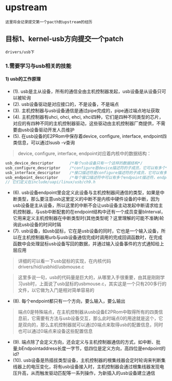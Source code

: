 # upstream

```
这里将会记录提交第一个pacth到upstream的经历
```

## 目标1、kernel-usb方向提交一个patch

```
drivers/usb下
```

### 1.需要学习与usb相关的技能

#### 1) usb的工作原理
* (1). usb是主从设备，所有的通信全由主机控制器发起，usb设备是从设备只可以被轮询
* (2). usb设备驱动是对应接口的，不是设备，不是端点
* (3). 主机控制器与usb设备通信是通过pipe完成的，pipe通过端点地址获取
* (4). 主机控制器有uhci, ohci, ehci, xhci四种，它们是四种不同类型的芯片，对应的有四种不同的主机控制器驱动，这些驱动由主机控制器厂商提供，不需要由usb设备驱动开发人员维护
* (5). 在usb设备的E2PRom中保存着device, configure, interface, endpoint四类信息，可以通过lsusb -v查询
> device, configure, interface, endpoint对应着内核中的数据结构：

```c
usb_device_descriptor		/*每个usb设备只有一个这样的数据结构*/ 
usb_configure_descriptor 	/*configure是device描述符的子成员，它可以有多个*/
usb_interface_descriptor 	/*接口描述符是configure描述符的子成员，它可以有多个，每一个接口描述符对应一个usb设备驱动*/
usb_endpoint_descriptor 	/*每个接口描述符中可以有多个endpoint描述符，endpoint描述符定义了usb设备与主机控制器之间通信的具体细节，如pipe值即是用endpoint地址来计算的*/
// 它们定义在include/uapi/linux/usb/ch9.h
```

* (6). usb设备endpoint里会定义此设备与主机控制器间通信的类型，如果是中断类型，那么要注意usb这里定义的中断不是内核中硬件设备的中断，因为usb设备是主从设备，所以这里的中断不会让usb设备主动发起中断请求给主机控制器，与usb中断配套的在endpoint结构中还有一个成员变量bInterval，它用来定义主机控制器在中断类型时(其他类型呢？这里理解的可能不准确)轮询此usb设备的时间时隔
* (7). usb设备，如usb鼠标，它在是usb设备的同时，它也是一个输入设备，所以在主机控制器用urb与usb设备通信完成时调用的完成回调函数时，在完成函数中会处理鼠标usb设备写回的数据，并通过输入设备事件的方式通知给上层应用

> 详细的可以看一下usb鼠标的实现，在内核代码drivers/hid/usbhid/usbmouse.c

> 这里多说一句，usb的代码量是巨大的，从哪里入手很重要，由其是刚刚学习usb时，上面说了usb鼠标的usbmouse.c，其实这是一个只有200多行的文件，以它做为入门是相对简单容易的

* (8). 每个endpoint都只有一个方向，要么输入，要么输出
> 端点0是特殊端点，在主机控制器从usb设备E2PRom中取得所有的四类信息前，它需要有方法与usb设备交互，那么此时端点0的用途就是这个，它是双向的，那么主机控制器就可以通过0端点来取得usb的配置信息，同时也可以通过0端点来设备这些配置信息

* (9). 端点除了会定义方向，还会定义与主机控制器通信的方式，如中断、批量;bEndpointaddress长度一字节，低四位是定义方向，高四位是endpoint的id?
* (10). usb设备是热插拔类型设备，主机控制器的根集线器会定时轮询来判断集线器上的电压变化，将有usb设备接入时，主机控制器会通过根集线器发现电压升高，从而触发驱动匹配等一系列操作，为新插入的usb设备建立通信
